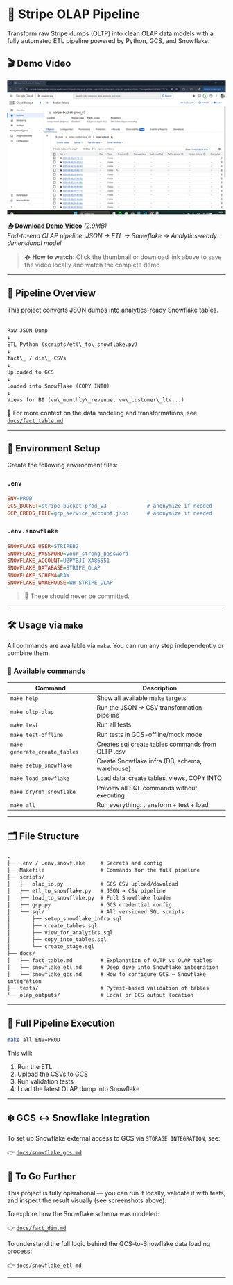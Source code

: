 # 🧠 Stripe OLAP Pipeline

Transform raw Stripe dumps (OLTP) into clean OLAP data models with a fully automated ETL pipeline powered by Python, GCS, and Snowflake.

## 🎬 Demo Video

[![OLAP Pipeline Demo](docs/video/olap_thumbnail.jpg)](docs/video/olap_readable.mp4)

**📥 [Download Demo Video](docs/video/olap_readable.mp4)** *(2.9MB)*  
*End-to-end OLAP pipeline: JSON → ETL → Snowflake → Analytics-ready dimensional model*  

> � **How to watch:** Click the thumbnail or download link above to save the video locally and watch the complete demo

---

## 🔄 Pipeline Overview

This project converts JSON dumps into analytics-ready Snowflake tables.

```

Raw JSON Dump
↓
ETL Python (scripts/etl\_to\_snowflake.py)
↓
fact\_ / dim\_ CSVs
↓
Uploaded to GCS
↓
Loaded into Snowflake (COPY INTO)
↓
Views for BI (vw\_monthly\_revenue, vw\_customer\_ltv...)

````

📄 For more context on the data modeling and transformations, see [`docs/fact_table.md`](docs/fact_table.md)

---

## 🧬 Environment Setup

Create the following environment files:

### `.env`

```ini
ENV=PROD
GCS_BUCKET=stripe-bucket-prod_v3             # anonymize if needed
GCP_CREDS_FILE=gcp_service_account.json      # anonymize if needed
````

### `.env.snowflake`

```ini
SNOWFLAKE_USER=STRIPEB2
SNOWFLAKE_PASSWORD=your_strong_password
SNOWFLAKE_ACCOUNT=UZPYBJI-XA86551
SNOWFLAKE_DATABASE=STRIPE_OLAP
SNOWFLAKE_SCHEMA=RAW
SNOWFLAKE_WAREHOUSE=WH_STRIPE_OLAP
```

> 🔐 These should never be committed.

---

## 🛠 Usage via `make`

All commands are available via `make`. You can run any step independently or combine them.

### 🧩 Available commands

| Command                 | Description                                    |
| ----------------------- | ---------------------------------------------- |
| `make help`             | Show all available make targets                |
| `make oltp-olap`        | Run the JSON → CSV transformation pipeline     |
| `make test`             | Run all tests                                  |
| `make test-offline`     | Run tests in GCS-offline/mock mode             |
| `make generate_create_tables`     | Creates sql create tables commands from OLTP .csv             |
| `make setup_snowflake`  | Create Snowflake infra (DB, schema, warehouse) |
| `make load_snowflake`   | Load data: create tables, views, COPY INTO     |
| `make dryrun_snowflake` | Preview all SQL commands without executing     |
| `make all`              | Run everything: transform + test + load        |

---

## 🗂 File Structure

```
.
├── .env / .env.snowflake     # Secrets and config
├── Makefile                  # Commands for the full pipeline
├── scripts/
│   ├── olap_io.py            # GCS CSV upload/download
│   ├── etl_to_snowflake.py   # JSON → CSV pipeline
│   ├── load_to_snowflake.py  # Full Snowflake loader
│   ├── gcp.py                # GCS credential config
│   └── sql/                  # All versioned SQL scripts
│       ├── setup_snowflake_infra.sql
│       ├── create_tables.sql
│       ├── view_for_analytics.sql
│       ├── copy_into_tables.sql
│       └── create_stage.sql
├── docs/
│   ├── fact_table.md         # Explanation of OLTP vs OLAP tables
│   ├── snowflake_etl.md      # Deep dive into Snowflake integration
│   └── snowflake_gcs.md      # How to configure GCS ↔ Snowflake integration
├── tests/                    # Pytest-based validation of tables
└── olap_outputs/             # Local or GCS output location
```

---

## 🔁 Full Pipeline Execution

```bash
make all ENV=PROD
```

This will:

1. Run the ETL
2. Upload the CSVs to GCS
3. Run validation tests
4. Load the latest OLAP dump into Snowflake

---

## ❄️ GCS ↔ Snowflake Integration

To set up Snowflake external access to GCS via `STORAGE INTEGRATION`, see:

👉 [`docs/snowflake_gcs.md`](docs/snowflake_gcs.md)

## 🚀 To Go Further

This project is fully operational — you can run it locally, validate it with tests, and inspect the result visually (see screenshots above).

To explore how the Snowflake schema was modeled:

👉 [`docs/fact_dim.md`](docs/fact_dim.md)

To understand the full logic behind the GCS-to-Snowflake data loading process:

👉 [`docs/snowflake_etl.md`](docs/snowflake_etl.md)

---